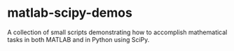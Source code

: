 # matlab-scipy-demos
A collection of small scripts demonstrating how to accomplish mathematical tasks in both MATLAB and in Python using SciPy.
